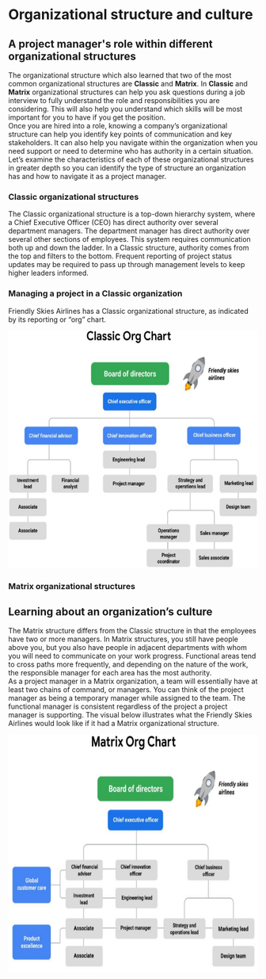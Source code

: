 # Organizational structure and culture

## A project manager's role within different organizational structures
The organizational structure which also learned that two of the most common organizational structures are **Classic** and **Matrix**. In **Classic** and **Matrix** organizational structures can help you ask questions during a job interview to fully understand the role and responsibilities you are considering. This will also help you understand which skills will be most important for you to have if you get the position.    
Once you are hired into a role, knowing a company’s organizational structure can help you identify key points of communication and key stakeholders. It can also help you navigate within the organization when you need support or need to determine who has authority in a certain situation. Let’s examine the characteristics of each of these organizational structures in greater depth so you can identify the type of structure an organization has and how to navigate it as a project manager. 

### Classic organizational structures
The Classic organizational structure is a top-down hierarchy system, where a Chief Executive Officer (CEO) has direct authority over several department managers. The department manager has direct authority over several other sections of employees. This system requires communication both up and down the ladder. In a Classic structure, authority comes from the top and filters to the bottom. Frequent reporting of project status updates may be required to pass up through management levels to keep higher leaders informed. 

### Managing a project in a Classic organization
Friendly Skies Airlines has a Classic organizational structure, as indicated by its reporting or “org” chart.

<div style="text-align:center">
<img src="https://github.com/J3rryTr/Google-Project-Management-Professional-Certificate-/blob/main/C1_Foundations_of_Project_Management/images/classic_org_chart.png" alt="Classic org chart" width="640" height="480">
</div> 

### Matrix organizational structures



## Learning about an organization’s culture
The Matrix structure differs from the Classic structure in that the employees have two or more managers. In Matrix structures, you still have people above you, but you also have people in adjacent departments with whom you will need to communicate on your work progress. Functional areas tend to cross paths more frequently, and depending on the nature of the work, the responsible manager for each area has the most authority.   
As a project manager in a Matrix organization, a team will essentially have at least two chains of command, or managers. You can think of the project manager as being a temporary manager while assigned to the team. The functional manager is consistent regardless of the project a project manager is supporting. The visual below illustrates what the Friendly Skies Airlines would look like if it had a Matrix organizational structure.   

<div style="text-align:center">
<img src="https://github.com/J3rryTr/Google-Project-Management-Professional-Certificate-/blob/main/C1_Foundations_of_Project_Management/images/Matrix_org_chart.png" alt="Matrix org chart" width="640" height="480">
</div> 
